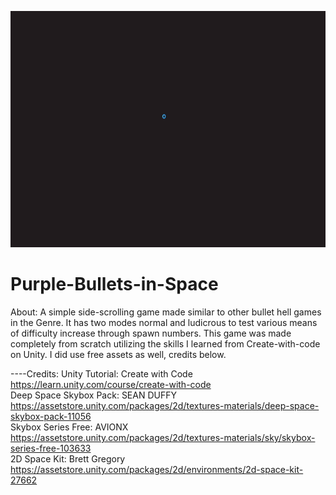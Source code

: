 ![](purple_bullets_in_space.gif)







# Purple-Bullets-in-Space
About: A simple side-scrolling game made similar to other bullet hell games in the Genre. It has
two modes normal and ludicrous to test various means of difficulty increase through spawn numbers.
This game was made completely from scratch utilizing the skills I learned from Create-with-code on Unity.
I did use free assets as well, credits below.

----Credits:
Unity Tutorial: Create with Code https://learn.unity.com/course/create-with-code
<br/>Deep Space Skybox Pack: SEAN DUFFY https://assetstore.unity.com/packages/2d/textures-materials/deep-space-skybox-pack-11056
<br/>Skybox Series Free: AVIONX https://assetstore.unity.com/packages/2d/textures-materials/sky/skybox-series-free-103633
<br/>2D Space Kit: Brett Gregory https://assetstore.unity.com/packages/2d/environments/2d-space-kit-27662
